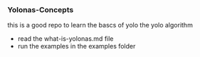 ### Yolonas-Concepts
this is a good repo to learn the bascs of yolo the yolo algorithm
- read the what-is-yolonas.md file
- run the examples in the examples folder
